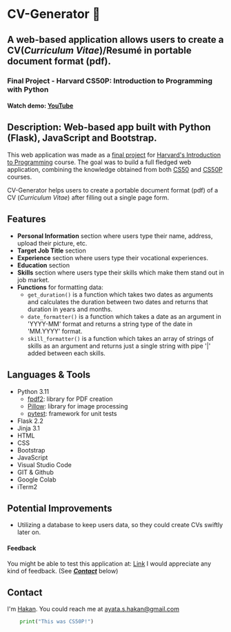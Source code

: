 # CV-Generator 📜
## A web-based application allows users to create a CV(*Curriculum Vitae*)/Resumé in portable document format (pdf).
### Final Project - Harvard CS50P: Introduction to Programming with Python
#### Watch demo: [YouTube](https://youtu.be)

## Description: Web-based app built with Python (Flask), JavaScript and Bootstrap.

This web application was made as a [final project](https://cs50.harvard.edu/python/2022/project/) for [Harvard's Introduction to Programming](https://www.edx.org/course/cs50s-introduction-to-programming-with-python) course. The goal was to build a full fledged web application, combining the knowledge obtained from both [CS50](https://www.edx.org/course/introduction-computer-science-harvardx-cs50x) and [CS50P](https://www.edx.org/course/cs50s-introduction-to-programming-with-python) courses.

CV-Generator helps users to create a portable document format (pdf) of a CV (*Curriculum Vitae*) after filling out a single page form.

## Features
- **Personal Information** section where users type their name, address, upload their picture, etc.
- **Target Job Title** section
- **Experience** section where users type their vocational experiences.
- **Education** section
- **Skills** section where users type their skills which make them stand out in job market.
- **Functions** for formatting data:
  - `get_duration()` is a function which takes two dates as arguments and calculates the duration between two dates and returns that duration in years and months.
  - `date_formatter()` is a function which takes a date as an argument in 'YYYY-MM' format and returns a string type of the date in 'MM.YYYY' format.
  - `skill_formatter()` is a function which takes an array of strings of skills as an argument and returns just a single string with pipe '|' added between each skills. 

## Languages & Tools

- Python 3.11
  - [fpdf2](https://pypi.org/project/fpdf2/): library for PDF creation
  - [Pillow](https://pypi.org/project/Pillow/): library for image processing
  - [pytest](https://pypi.org/project/pytest/): framework for unit tests
- Flask 2.2
- Jinja 3.1
- HTML
- CSS
- Bootstrap
- JavaScript
- Visual Studio Code
- GIT & Github
- Google Colab
- iTerm2

## Potential Improvements
- Utilizing a database to keep users data, so they could create CVs swiftly later on.


#### Feedback
You might be able to test this application at: [Link](www.heroku.com)
I would appreciate any kind of feedback. (See [***Contact***](https://github.com/hakanayata/cv-generator#contact) below)

## Contact
I'm [Hakan](https://hakanayata.com). You could reach me at ayata.s.hakan@gmail.com


```python
    print("This was CS50P!")
```




